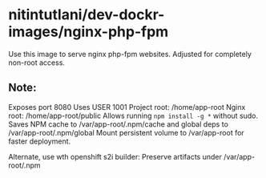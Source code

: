 # nitintutlani/dev-dockr-images/nginx-php-fpm
  Use this image to serve nginx php-fpm websites. Adjusted for completely non-root access.

 ## Note:

  Exposes port 8080
  Uses USER 1001
  Project root: /home/app-root
  Nginx root: /home/app-root/public
  Allows running `npm install -g *` without sudo. Saves NPM cache to /var/app-root/.npm/cache and global deps to /var/app-root/.npm/global
  Mount persistent volume to /var/app-root for faster deployment.

Alternate, use wth openshift s2i builder:
  Preserve artifacts under /var/app-root/.npm
